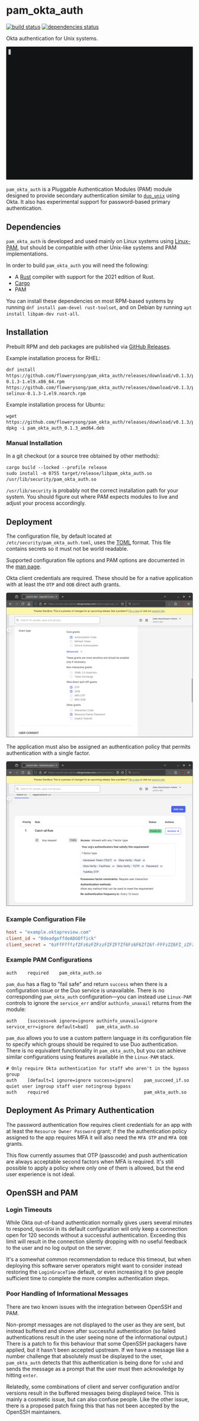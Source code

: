 <!--
SPDX-License-Identifier: MIT
SPDX-FileCopyrightText: © 2025 Regents of The University of Michigan

This file is part of pam_okta_auth and is distributed under the terms of
the MIT license.
-->
# pam\_okta\_auth

[![build status](https://github.com/flowerysong/pam_okta_auth/actions/workflows/build.yml/badge.svg)](https://github.com/flowerysong/pam_okta_auth/actions/workflows/build.yml) [![dependencies status](https://github.com/flowerysong/pam_okta_auth/actions/workflows/dependencies.yml/badge.svg)](https://github.com/flowerysong/pam_okta_auth/actions/workflows/dependencies.yml)

Okta authentication for Unix systems.

![animated demo](doc/pam_okta_auth.gif)

`pam_okta_auth` is a Pluggable Authentication Modules (PAM)
module designed to provide secondary authentication similar to
[`duo_unix`](https://github.com/duosecurity/duo_unix) using Okta.
It also has experimental support for password-based primary
authentication.

## Dependencies

`pam_okta_auth` is developed and used mainly on Linux systems using
[Linux-PAM](https://github.com/linux-pam/linux-pam), but should be
compatible with other Unix-like systems and PAM implementations.

In order to build `pam_okta_auth` you will need the following:

* A [Rust](https://www.rust-lang.org/) compiler with support for the 2021 edition of Rust.
* [Cargo](https://doc.rust-lang.org/cargo/)
* PAM

You can install these dependencies on most RPM-based systems by running
`dnf install pam-devel rust-toolset`,  and on Debian by running
`apt install libpam-dev rust-all`.

## Installation

Prebuilt RPM and deb packages are published via [GitHub
Releases](https://github.com/flowerysong/pam_okta_auth/releases/latest).

Example installation process for RHEL:
```
dnf install https://github.com/flowerysong/pam_okta_auth/releases/download/v0.1.3/pam_okta_auth-0.1.3-1.el9.x86_64.rpm https://github.com/flowerysong/pam_okta_auth/releases/download/v0.1.3/pam_okta_auth-selinux-0.1.3-1.el9.noarch.rpm
```

Example installation process for Ubuntu:
```
wget https://github.com/flowerysong/pam_okta_auth/releases/download/v0.1.3/pam_okta_auth_0.1.3_amd64.deb
dpkg -i pam_okta_auth_0.1.3_amd64.deb
```

### Manual Installation

In a git checkout (or a source tree obtained by other methods):
```
cargo build --locked --profile release
sudo install -m 0755 target/release/libpam_okta_auth.so /usr/lib/security/pam_okta_auth.so
```

`/usr/lib/security` is probably not the correct installation path for
your system. You should figure out where PAM expects modules to live
and adjust your process accordingly.

## Deployment

The configuration file, by default located at
`/etc/security/pam_okta_auth.toml`, uses the [TOML](https://toml.io/)
format. This file contains secrets so it must not be world readable.

Supported configuration file options and PAM options are documented
in the [man page](doc/pam_okta_auth.8.md).

Okta client credentials are required. These should be for a native
application with at least the `OTP` and `OOB` direct auth grants.

![Okta application settings](doc/okta_app_grants.png)

The application must also be assigned an authentication policy that
permits authentication with a single factor.

![Okta authentication policy](doc/okta_policy.png)

### Example Configuration File

```toml
host = "example.oktapreview.com"
client_id = "0deadgoffdeADGOffick"
client_secret = "6zFfFfffzfZFz6zFZFzzFZFZFfZf6Fz6F6ZfZ6f-FFFzZZ6FZ_zZFzFZ6fFzfFFz"
```

### Example PAM Configurations

```
auth    required    pam_okta_auth.so
```

`pam_duo` has a flag to "fail safe" and return `success` when there
is a configuration issue or the Duo service is unavailable. There is
no corresponding `pam_okta_auth` configuration—you can instead use
`Linux-PAM` controls to ignore the `service_err` and/or `authinfo_unavail`
returns from the module:

```
auth    [success=ok ignore=ignore authinfo_unavail=ignore service_err=ignore default=bad]   pam_okta_auth.so
```

`pam_duo` allows you to use a custom pattern language in its
configuration file to specify which groups should be required to
use Duo authentication. There is no equivalent functionality in
`pam_okta_auth`, but you can achieve similar configurations using
features available in the `Linux-PAM` stack.

```
# Only require Okta authentication for staff who aren't in the bypass group
auth    [default=1 ignore=ignore success=ignore]    pam_succeed_if.so quiet user ingroup staff user notingroup bypass
auth    required                                    pam_okta_auth.so
```

## Deployment As Primary Authentication

The password authentication flow requires client credentials for an
app with at least the `Resource Owner Password` grant; if the the
authentication policy assigned to the app requires MFA it will also
need the `MFA OTP` and `MFA OOB` grants.

This flow currently assumes that OTP (passcode) and push
authentication are always acceptable second factors when MFA is
required. It's still possible to apply a policy where only one of them
is allowed, but the end user experience is not ideal.

## OpenSSH and PAM

### Login Timeouts

While Okta out-of-band authentication normally gives users several
minutes to respond, `OpenSSH` in its default configuration will
only keep a connection open for 120 seconds without a successful
authentication. Exceeding this limit will result in the connection
silently dropping with no useful feedback to the user and no log
output on the server.

It's a somewhat common recommendation to reduce this timeout, but
when deploying this software server operators might want to consider
instead restoring the `LoginGraceTime` default, or even increasing
it to give people sufficient time to complete the more complex
authentication steps.

### Poor Handling of Informational Messages

There are two known issues with the integration between OpenSSH and
PAM.

Non-prompt messages are not displayed to the user as they are sent,
but instead buffered and shown after successful authentication
(so failed authentications result in the user seeing none of the
informational output.) There is a patch to fix this behaviour that
some OpenSSH packagers have applied, but it hasn't been accepted
upstream. If we have a message like a number challenge that absolutely
must be displayed to the user, `pam_okta_auth` detects that this
authentication is being done for `sshd` and sends the message as a
prompt that the user must then acknowledge by hitting `enter`.

Relatedly, some combinations of client and server configuration and/or
versions result in the buffered messages being displayed twice. This
is mainly a cosmetic issue, but can also confuse people. Like the
other issue, there is a proposed patch fixing this that has not been
accepted by the OpenSSH maintainers.

